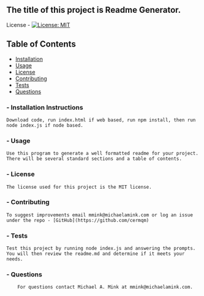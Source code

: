 ## The title of this project is Readme Generator.
        
License - [![License: MIT](https://img.shields.io/badge/License-MIT-yellow.svg)](https://opensource.org/licenses/MIT)

## Table of Contents 
* [Installation](#Installation-instructions) 
* [Usage](#Usage) 
* [License](#License)
* [Contributing](#Contributing)
* [Tests](#Tests)
* [Questions](Questions)


### - Installation Instructions
    Download code, run index.html if web based, run npm install, then run node index.js if node based.

### - Usage
    Use this program to generate a well formatted readme for your project.  There will be several standard sections and a table of contents.

### - License
    The license used for this project is the MIT license.

### - Contributing
    To suggest improvements email mmink@michaelamink.com or log an issue under the repo - [GitHub](https://github.com/cermqm)

### - Tests
    Test this project by running node index.js and answering the prompts.  You will then review the readme.md and determine if it meets your needs.

### - Questions
        For questions contact Michael A. Mink at mmink@michaelamink.com.


